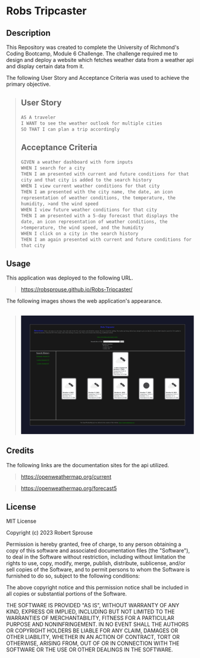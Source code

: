 # Robs Tripcaster

## Description

 This Repository was created to complete the University of Richmond's Coding Bootcamp, Module 6 Challenge. The challenge required me to design and deploy a website which fetches weather data from a weather api and display certain data from it.

The following User Story and Acceptance Criteria was used to achieve the primary objective.

>## User Story
>
>```
>AS A traveler
>I WANT to see the weather outlook for multiple cities
>SO THAT I can plan a trip accordingly
>```
>
>## Acceptance Criteria
>
>```
>GIVEN a weather dashboard with form inputs
>WHEN I search for a city
>THEN I am presented with current and future conditions for that city and that city is added to the search history
>WHEN I view current weather conditions for that city
>THEN I am presented with the city name, the date, an icon representation of weather conditions, the temperature, the humidity, >and the wind speed
>WHEN I view future weather conditions for that city
>THEN I am presented with a 5-day forecast that displays the date, an icon representation of weather conditions, the >temperature, the wind speed, and the humidity
>WHEN I click on a city in the search history
>THEN I am again presented with current and future conditions for that city
>```

## Usage

This application was deployed to the following URL.

>https://robsprouse.github.io/Robs-Tripcaster/

The following images shows the web application's appearance. 
<br></br>

><img src="assets/screenshot/_F__bootcamp_Repos_Module-Challenges_Vacation-Forcaster_index.html.png">


## Credits

The following links are the documentation sites for the api utilized.

>https://openweathermap.org/current

>https://openweathermap.org/forecast5

## License

MIT License

Copyright (c) 2023 Robert Sprouse

Permission is hereby granted, free of charge, to any person obtaining a copy
of this software and associated documentation files (the "Software"), to deal
in the Software without restriction, including without limitation the rights
to use, copy, modify, merge, publish, distribute, sublicense, and/or sell
copies of the Software, and to permit persons to whom the Software is
furnished to do so, subject to the following conditions:

The above copyright notice and this permission notice shall be included in all
copies or substantial portions of the Software.

THE SOFTWARE IS PROVIDED "AS IS", WITHOUT WARRANTY OF ANY KIND, EXPRESS OR
IMPLIED, INCLUDING BUT NOT LIMITED TO THE WARRANTIES OF MERCHANTABILITY,
FITNESS FOR A PARTICULAR PURPOSE AND NONINFRINGEMENT. IN NO EVENT SHALL THE
AUTHORS OR COPYRIGHT HOLDERS BE LIABLE FOR ANY CLAIM, DAMAGES OR OTHER
LIABILITY, WHETHER IN AN ACTION OF CONTRACT, TORT OR OTHERWISE, ARISING FROM,
OUT OF OR IN CONNECTION WITH THE SOFTWARE OR THE USE OR OTHER DEALINGS IN THE
SOFTWARE.
